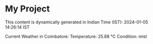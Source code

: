 # My Project

This content is dynamically generated in Indian Time (IST): 2024-01-05 14:26:14 IST


Current Weather in Coimbatore:
Temperature: 25.88 °C
Condition: mist
